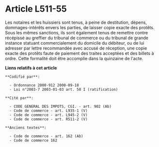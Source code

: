 # Article L511-55

Les notaires et les huissiers sont tenus, à peine de destitution, dépens, dommages-intérêts envers les parties, de laisser
copie exacte des protêts. Sous les mêmes sanctions, ils sont également tenus de remettre contre récépissé au greffier du
tribunal de commerce ou du tribunal de grande instance statuant commercialement du domicile du débiteur, ou de lui adresser
par lettre recommandée avec accusé de réception, une copie exacte des protêts faute de paiement des traites acceptées et des
billets à ordre. Cette formalité doit être accomplie dans la quinzaine de l'acte.

**Liens relatifs à cet article**

	**Codifié par**:

	  - Ordonnance 2000-912 2000-09-18
	  - Loi n°2003-7 2003-01-03 art. 50 I (ratification)

	**Cité par**:

	  - CODE GENERAL DES IMPOTS, CGI. - art. 902 (Ab)
	  - Code de commerce - art. L935-1 (V)
	  - Code de commerce - art. L945-2 (V)
	  - Code de commerce - art. R511-2 (V)

	**Anciens textes**:

	  - Code de commerce - art. 162 (Ab)
	  - Code de commerce 162
